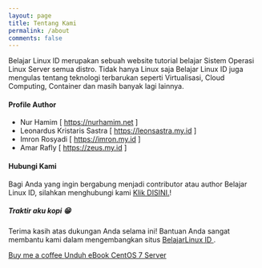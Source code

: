```yaml
---
layout: page
title: Tentang Kami
permalink: /about
comments: false
---
```


<div class="row justify-content-between">
<div class="col-md-8 pr-5">

<p>Belajar Linux ID merupakan sebuah website tutorial belajar Sistem Operasi Linux Server semua distro. Tidak hanya Linux saja Belajar Linux ID juga mengulas tentang teknologi terbarukan seperti Virtualisasi, Cloud Computing, Container dan masih banyak lagi lainnya.</p>

<!-- <p class="mb-5"><img class="shadow-lg" src="{{site.baseurl}}/assets/images/mediumish-jekyll-template.png" alt="jekyll template mediumish" /></p> -->
<h4>Profile Author</h4>

<ul>
  <li>Nur Hamim [ <a href="https://nurhamim.net">https://nurhamim.net</a> ]</li>
  <li>Leonardus Kristaris Sastra [ <a href="https://leonsastra.my.id/">https://leonsastra.my.id</a> ]</li>
  <li>Imron Rosyadi [ <a href="https://imron.my.id">https://imron.my.id</a> ]</li>
  <li>Amar Rafly [ <a href="https://zeus.my.id">https://zeus.my.id</a> ]</li>
</ul>

<!-- <p>Please, read the docs <a href="https://bootstrapstarter.com/bootstrap-templates/template-mediumish-bootstrap-jekyll/">here</a>.</p> -->

<h4>Hubungi Kami</h4>

<p>Bagi Anda yang ingin bergabung menjadi contributor atau author Belajar Linux ID, silahkan menghubungi kami <a href="https://t.me/hamimaja">Klik DISINI.</a>!</p>

</div>

<div class="col-md-4">

<div class="sticky-top sticky-top-80">
<h5>Traktir aku kopi 😁</h5>

<p>Terima kasih atas dukungan Anda selama ini! Bantuan Anda sangat membantu kami dalam mengembangkan situs <a target="_blank" href="https://belajarlinux.id">BelajarLinux ID <i class="fab fa-linux"></i></a>.</p> <a target="_blank" href="https://www.buymeacoffee.com/hblinuxid" class="btn btn-danger">Buy me a coffee </a> <a target="_blank" href="https://www.academia.edu/40424321/CentOS_7_Linux_Administration_Pada_Cloud_Computing" class="btn btn-warning">Unduh eBook CentOS 7 Server</a><br/><br/>

<!--<iframe src="https://www.facebook.com/plugins/page.php?href=https%3A%2F%2Fwww.facebook.com%2Fbelajarlinuxid&tabs=timeline&width=450&height=400&small_header=false&adapt_container_width=false&hide_cover=false&show_facepile=true&appId=345921715518947" width="500" height="400" style="border:none;overflow:hidden" scrolling="no" frameborder="0" allowfullscreen="true" allow="autoplay; clipboard-write; encrypted-media; picture-in-picture; web-share"></iframe>-->
</div>
</div>
</div>

